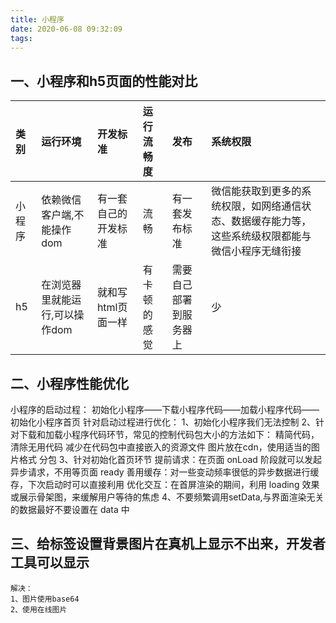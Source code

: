 ```yaml
---
title: 小程序
date: 2020-06-08 09:32:09
tags:
---
```


## 一、小程序和h5页面的性能对比
| 类别 | 运行环境 | 开发标准 | 运行流畅度 | 发布 | 系统权限
|:------ | :------ |:------|:------|:------|:------|
|小程序|依赖微信客户端,不能操作dom|有一套自己的开发标准|流畅 |有一套发布标准 |微信能获取到更多的系统权限，如网络通信状态、数据缓存能力等，这些系统级权限都能与微信小程序无缝衔接|
|h5|在浏览器里就能运行,可以操作dom|就和写html页面一样|有卡顿的感觉 | 需要自己部署到服务器上 |少|

## 二、小程序性能优化
小程序的启动过程：
初始化小程序——下载小程序代码——加载小程序代码——初始化小程序首页
针对启动过程进行优化：
1、初始化小程序我们无法控制
2、针对下载和加载小程序代码环节，常见的控制代码包大小的方法如下：
    精简代码，清除无用代码
    减少在代码包中直接嵌入的资源文件
    图片放在cdn，使用适当的图片格式
    分包
3、针对初始化首页环节
    提前请求：在页面 onLoad 阶段就可以发起异步请求，不用等页面 ready
    善用缓存：对一些变动频率很低的异步数据进行缓存，下次启动时可以直接利用
    优化交互：在首屏渲染的期间，利用 loading 效果或展示骨架图，来缓解用户等待的焦虑
4、不要频繁调用setData,与界面渲染无关的数据最好不要设置在 data 中

## 三、给标签设置背景图片在真机上显示不出来，开发者工具可以显示
    解决：
    1、图片使用base64
    2、使用在线图片
